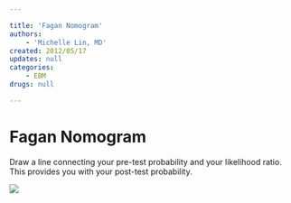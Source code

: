 ```yaml
---

title: 'Fagan Nomogram'
authors:
    - 'Michelle Lin, MD'
created: 2012/05/17
updates: null
categories:
    - EBM
drugs: null

---
```




# Fagan Nomogram

Draw a line connecting your pre-test probability and your likelihood ratio. This provides you with your post-test probability.

![](image-1.png)
